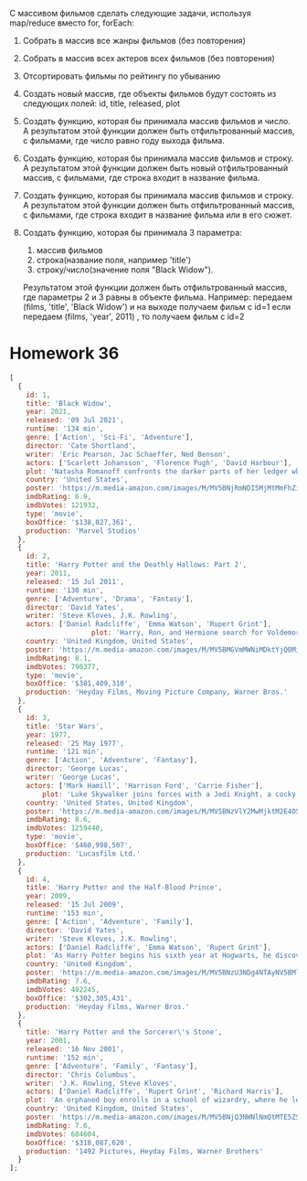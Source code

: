 C массивом фильмов сделать следующие задачи, используя map/reduce вместо for, forEach:

1. Собрать в массив все жанры фильмов (без повторения)
2. Собрать в массив всех актеров всех фильмов (без
   повторения)
3. Отсортировать фильмы по рейтингу по убыванию
4. Создать новый массив, где объекты фильмов будут состоять
   из следующих полей:
   id, title, released, plot
5. Создать функцию, которая бы принимала массив фильмов и
   число. А результатом этой функции должен быть
   отфильтрованный массив, с фильмами, где число равно году
   выхода фильма.
6. Создать функцию, которая бы принимала массив фильмов и
   строку. А результатом этой функции должен быть новый
   отфильтрованный массив, с фильмами, где строка входит в
   название фильма.
7. Создать функцию, которая бы принимала массив фильмов и
   строку. А результатом этой функции должен быть
   отфильтрованный массив, с фильмами, где строка входит в
   название фильма или в его сюжет.
8. Создать функцию, которая бы принимала 3 параметра:
   1) массив фильмов 
   2) строка(название поля, например 'title')
   3) строку/число(значение поля "Black Widow"). 
   
   Результатом этой функции должен быть отфильтрованный массив, где
   параметры 2 и 3 равны в объекте фильма. 
   Например: передаем (films, 'title', 'Black Widow') и на выходе получаем
   фильм с id=1 если передаем (films, 'year', 2011) , то получаем фильм с id=2

Homework 36
============
```js
[
  {
    id: 1,
    title: 'Black Widow',
    year: 2021,
    released: '09 Jul 2021',
    runtime: '134 min',
    genre: ['Action', 'Sci-Fi', 'Adventure'],
    director: 'Cate Shortland',
    writer: 'Eric Pearson, Jac Schaeffer, Ned Benson',
    actors: ['Scarlett Johansson', 'Florence Pugh', 'David Harbour'],
    plot: 'Natasha Romanoff confronts the darker parts of her ledger when a dangerous conspiracy with ties to her past arises.',
    country: 'United States',
    poster: 'https://m.media-amazon.com/images/M/MV5BNjRmNDI5MjMtMmFhZi00YzcwLWI4ZGItMGI2MjI0N2Q3YmIwXkEyXkFqcGdeQXVyMTkxNjUyNQ@@._V1_SX300.jpg',
    imdbRating: 6.9,
    imdbVotes: 121932,
    type: 'movie',
    boxOffice: '$138,027,361',
    production: 'Marvel Studios'
  },
  {
    id: 2,
    title: 'Harry Potter and the Deathly Hallows: Part 2',
    year: 2011,
    released: '15 Jul 2011',
    runtime: '130 min',
    genre: ['Adventure', 'Drama', 'Fantasy'],
    director: 'David Yates',
    writer: 'Steve Kloves, J.K. Rowling',
    actors: ['Daniel Radcliffe', 'Emma Watson', 'Rupert Grint'],
				    plot: 'Harry, Ron, and Hermione search for Voldemort\'s remaining Horcruxes in their effort to destroy the Dark Lord as the final battle rages on at Hogwarts.',
    country: 'United Kingdom, United States',
    poster: 'https://m.media-amazon.com/images/M/MV5BMGVmMWNiMDktYjQ0Mi00MWIxLTk0N2UtN2ZlYTdkN2IzNDNlXkEyXkFqcGdeQXVyODE5NzE3OTE@._V1_SX300.jpg',
    imdbRating: 8.1,
    imdbVotes: 790377,
    type: 'movie',
    boxOffice: '$381,409,310',
    production: 'Heyday Films, Moving Picture Company, Warner Bros.'
  },
  {
    id: 3,
    title: 'Star Wars',
    year: 1977,
    released: '25 May 1977',
    runtime: '121 min',
    genre: ['Action', 'Adventure', 'Fantasy'],
    director: 'George Lucas',
    writer: 'George Lucas',
    actors: ['Mark Hamill', 'Harrison Ford', 'Carrie Fisher'],
    	plot: 'Luke Skywalker joins forces with a Jedi Knight, a cocky pilot, a Wookiee and two droids to save the galaxy from the Empire\'s world-destroying battle station, while also attempting to rescue Princess Leia from the mysterious Darth Vad',
    country: 'United States, United Kingdom',
    poster: 'https://m.media-amazon.com/images/M/MV5BNzVlY2MwMjktM2E4OS00Y2Y3LWE3ZjctYzhkZGM3YzA1ZWM2XkEyXkFqcGdeQXVyNzkwMjQ5NzM@._V1_SX300.jpg',
    imdbRating: 8.6,
    imdbVotes: 1259440,
    type: 'movie',
    boxOffice: '$460,998,507',
    production: 'Lucasfilm Ltd.'
  },
  { 
    id: 4,
    title: 'Harry Potter and the Half-Blood Prince',
    year: 2009,
    released: '15 Jul 2009',
    runtime: '153 min',
    genre: ['Action', 'Adventure', 'Family'],
    director: 'David Yates',
    writer: 'Steve Kloves, J.K. Rowling',
    actors: ['Daniel Radcliffe', 'Emma Watson', 'Rupert Grint'],
    plot: 'As Harry Potter begins his sixth year at Hogwarts, he discovers an old book marked as \'the property of the Half-Blood Prince\' and begins to learn more about Lord Voldemort\'s dark past.',
    country: 'United Kingdom',
    poster: 'https://m.media-amazon.com/images/M/MV5BNzU3NDg4NTAyNV5BMl5BanBnXkFtZTcwOTg2ODg1Mg@@._V1_SX300.jpg',
    imdbRating: 7.6,
    imdbVotes: 492245,
    boxOffice: '$302,305,431',
    production: 'Heyday Films, Warner Bros.' 
  }, 
  {
    title: 'Harry Potter and the Sorcerer\'s Stone',
    year: 2001,
    released: '16 Nov 2001',
    runtime: '152 min',
    genre: ['Adventure', 'Family', 'Fantasy'],
    director: 'Chris Columbus',
    writer: 'J.K. Rowling, Steve Kloves',
    actors: ['Daniel Radcliffe', 'Rupert Grint', 'Richard Harris'],
    plot: 'An orphaned boy enrolls in a school of wizardry, where he learns the truth about himself, his family and the terrible evil that haunts the magical world.',
    country: 'United Kingdom, United States',
    poster: 'https://m.media-amazon.com/images/M/MV5BNjQ3NWNlNmQtMTE5ZS00MDdmLTlkZjUtZTBlM2UxMGFiMTU3XkEyXkFqcGdeQXVyNjUwNzk3NDc@._V1_SX300.jpg',
    imdbRating: 7.6,
    imdbVotes: 684604,
    boxOffice: '$318,087,620',
    production: '1492 Pictures, Heyday Films, Warner Brothers'
  }
];
```

